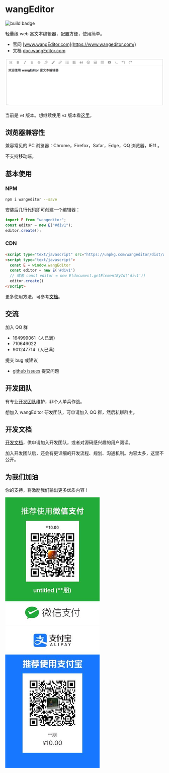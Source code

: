 # wangEditor

![build badge](https://github.com/wangeditor-team/wangEditor/workflows/build/badge.svg)

轻量级 web 富文本编辑器，配置方便，使用简单。

- 官网 [www.wangEditor.com](https://www.wangeditor.com/)
- 文档 [doc.wangEditor.com](https://doc.wangeditor.com/)

![](./docs/imgs/demo.png)

当前是 `v4` 版本。想继续使用 `v3` 版本看[这里](https://doc.wangeditor.com/pages/01-%E5%BC%80%E5%A7%8B%E4%BD%BF%E7%94%A8/99-%E4%BD%BF%E7%94%A8V3%E7%89%88%E6%9C%AC.html)。

## 浏览器兼容性

兼容常见的 PC 浏览器：Chrome，Firefox，Safar，Edge，QQ 浏览器，IE11 。

不支持移动端。

## 基本使用

### NPM
```bash
npm i wangeditor --save
```
安装后几行代码即可创建一个编辑器：

```js
import E from "wangeditor";
const editor = new E("#div1");
editor.create();
```
### CDN
```html
<script type="text/javascript" src="https://unpkg.com/wangeditor/dist/wangEditor.min.js"></script>
<script type="text/javascript">
  const E = window.wangEditor
  const editor = new E('#div1')
  // 或者 const editor = new E(document.getElementById('div1'))
  editor.create()
</script>
```

更多使用方法，可参考[文档](https://doc.wangeditor.com/)。

## 交流

加入 QQ 群
- 164999061（人已满）
- 710646022
- 901247714（人已满）

提交 bug 或建议
- [github issues](https://github.com/wangeditor-team/wangeditor/issues) 提交问题

## 开发团队

有专业[开发团队](https://doc.wangeditor.com/#%E5%BC%80%E5%8F%91%E4%BA%BA%E5%91%98)维护，非个人单兵作战。

想加入 wangEditor 研发团队，可申请加入 QQ 群，然后私聊群主。

## 开发文档

[开发文档](./docs/README.md)，供申请加入开发团队，或者对源码感兴趣的用户阅读。

加入开发团队后，还会有更详细的开发流程、规划、沟通机制。内容太多，这里不公开。

## 为我们加油

你的支持，将激励我们输出更多优质内容！

![](./docs/imgs/wechat-pay.jpeg)
![](./docs/imgs/ali-pay.jpeg)

